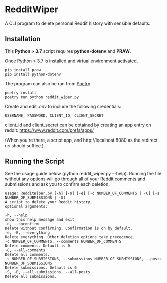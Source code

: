# RedditWiper

A CLI program to delete personal Reddit history with sensible defaults.

## Installation

This **Python > 3.7** script requires **python-dotenv** and **PRAW**.

Once [Python > 3.7](https://www.python.org/) is installed and [virtual environment activated](https://docs.python.org/3/library/venv.html),

    pip install praw
    pip install python-dotenv

The program can also be ran from [Poetry](https://python-poetry.org/)

    poetry install
    poetry run python reddit_wiper.py

Create and edit _.env_ to include the following credentials:

    USERNAME, PASSWORD, CLIENT_ID, CLIENT_SECRET

client_id and client_secret can be obtained by creating an app entry on reddit: https://www.reddit.com/prefs/apps/

(When you're there, a script app, and http://localhost:8080 as the redirect uri should suffice.)

## Running the Script

See the usage guide below (python reddit_wiper.py --help). Running the file without any options will go through all of your Reddit comments and submissions and ask you to confirm each deletion.

    usage: RedditWiper.py [-h] [-n] [-e] [-c NUMBER_OF_COMMENTS | -C] [-s NUMBER_OF_SUBMISSIONS | -S]
    A script to delete your Reddit history.
    optional arguments:

    -h, --help
    show this help message and exit
    -n, --noconfirm
    Delete without confirming. Confirmation is on by default.
    -e, -E, --everything
    Delete everything. Other deletion options take precedence.
    -c NUMBER_OF_COMMENTS, --comments NUMBER_OF_COMMENTS
    Delete comments. Default is 0.
    -C, --all-comments
    Delete all comments.
    -s NUMBER_OF_SUBMISSIONS, --submissions NUMBER_OF_SUBMISSIONS, --posts NUMBER_OF_SUBMISSIONS
    Delete submissions. Default is 0
    -S, -P, --all-submissions, --all-posts
    Delete all submissions.
